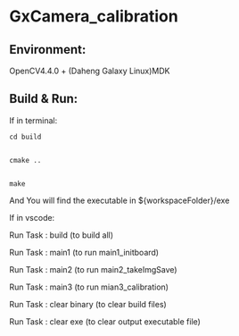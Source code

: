# GxCamera_calibration



## Environment:
OpenCV4.4.0 + (Daheng Galaxy Linux)MDK



## Build & Run:



If in terminal:


```
cd build


cmake ..


make
```

And You will find the executable in ${workspaceFolder}/exe





If in vscode:     




Run Task : build (to build all)



Run Task : main1 (to run main1_initboard)



Run Task : main2 (to run main2_takeImgSave)



Run Task : main3 (to run mian3_calibration)



Run Task : clear binary (to clear build files)



Run Task : clear exe (to clear output executable file)



